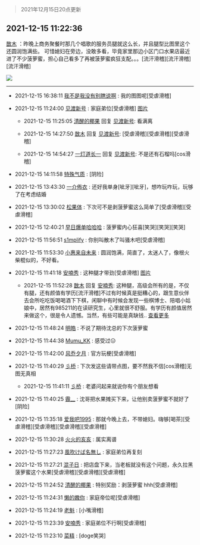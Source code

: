 > 2021年12月15日20点更新
<link rel="stylesheet" href="https://cdn.jsdelivr.net/gh/taotie6/sampleJSON@main/css/photo_show.css">
<meta name="referrer" content="no-referrer" />


 ## 2021-12-15 11:22:36 

 [㪚木](https://www.coolapk.com/feed/32138646?shareKey=MGQyMWVlNTVlMjE1NjFiOTY3ODk~) ：昨晚上商务聚餐时那几个唱歌的服务员腿就这么长，并且腿型比图里这个还圆润饱满些。
可惜媳妇在旁边，没敢多看，毕竟家里那边小区门口水果店最近进了不少菠萝蜜，担心自己看多了再被菠萝蜜疯狂支配。。。[流汗滑稽][流汗滑稽][流汗滑稽] 

<div class="album">
<img class="img-item" src="http://image.coolapk.com/feed/2019/0414/11/1081091_1555210962_859@350x178.gif" />
</div>

 ------- 

- 2021-12-15 16:38:11 [我不是我没有别瞎说啊](uid=2231912) : 我的图图呢[受虐滑稽] 

- 2021-12-15 11:24:00 [见渡新号](uid=868957) : 家庭弟位[受虐滑稽] [图片](http://image.coolapk.com/feed/2021/1215/11/868957_e5718e7c_8639_0478_623@1080x2376.jpeg)

    - 2021-12-15 11:25:05 [清醒的椰果](uid=2798199) 回复 [见渡新号](uid=868957): 看满离 

    - 2021-12-15 14:27:50 [㪚木](uid=1081091) 回复 [见渡新号](uid=868957): [受虐滑稽][受虐滑稽][受虐滑稽] 

    - 2021-12-15 14:54:27 [一灯道长一](uid=2901910) 回复 [见渡新号](uid=868957): 不是还有石榴吗[cos滑稽] 

- 2021-12-15 14:11:58 [特殊气质](uid=926691) : [阴险] 

- 2021-12-15 13:43:30 [一介佈衣](uid=796568) : 还好我单身[呲牙][呲牙]，想咋玩咋玩，玩够了在考虑结婚 

- 2021-12-15 13:30:02 [松果体](uid=1168929) : 下次可不是剥菠萝蜜这么简单了[受虐滑稽][受虐滑稽] 

- 2021-12-15 12:40:21 [早日爆单哈哈哈](uid=2188936) : 菠萝蜜内心狂喜[笑哭][笑哭][笑哭] 

- 2021-12-15 11:56:51 [s1mplify](uid=1732022) : 你别叫散木了叫骚木吧[受虐滑稽] 

- 2021-12-15 11:53:30 [小惠来自未来](uid=847097) : 圆润饱满，简直了，太迷人了，像根火柴棍似的，不好看。 

- 2021-12-15 11:41:18 [安喃秀](uid=2237599) : 这种腿才带劲[受虐滑稽] [图片](http://image.coolapk.com/feed/2021/1215/11/2237599_48ff708e_9676_4913_865@300x300.gif)

    - 2021-12-15 11:52:28 [㪚木](uid=1081091) 回复 [安喃秀](uid=2237599): 这种腿，高级会所有的是，不仅有腿，还有颜值有学历[流汗滑稽]不过有时候真是挺糟心的，跟生意伙伴去会所吃吃饭喝喝酒下下棋，闲聊中有时候会发现一些棋博士、陪唱小姑娘中，居然有985211的在读研究生，心里就很不舒服。有学历有颜值居然来做这个，很是令人遗憾。当然，有些可能是真缺钱.. <a href="/feed/replyList?id=249145435">查看更多</a> 

- 2021-12-15 11:48:24 [明皓](uid=1682514) : 不说了期待沈总的下次菠萝蜜 

- 2021-12-15 11:44:38 [Mumu_KK](uid=1355663) : 感受过😑 

- 2021-12-15 11:42:00 [风乔夕月](uid=2725527) : 官方玩梗[受虐滑稽] 

- 2021-12-15 11:40:29 [彡桥](uid=3740933) : 下次发这些请带点图，要不然我不信[cos滑稽]无图无真相 

    - 2021-12-15 11:41:11 [彡桥](uid=3740933) : 老婆问起来就说你有个朋友想看 

- 2021-12-15 11:40:25 [霽__](uid=2393793) : 沈哥把水果摊买下来，让他别卖菠萝蜜不就好了[阴险] 

- 2021-12-15 11:35:18 [爱我吧1995](uid=669913) : 那就今晚上去，不带媳妇。嗨够[喝茶][受虐滑稽][受虐滑稽][受虐滑稽][受虐滑稽] 

- 2021-12-15 11:30:28 [火火的亥亥](uid=8012391) : 属实离谱 

- 2021-12-15 11:27:23 [風吹けば名無し](uid=780057) : 家庭弟位再复刻 

- 2021-12-15 11:27:21 [混子日](uid=1878276) : 把店盘下来，当老板就没有这个问题，永久拉黑菠萝蜜这个水果[受虐滑稽][受虐滑稽][受虐滑稽] 

- 2021-12-15 11:24:52 [清醒的椰果](uid=2798199) : 特别奖励：剥菠萝蜜 hhh[受虐滑稽] 

- 2021-12-15 11:24:31 [懒的嫐你](uid=1906233) : 家庭帝位呢[受虐滑稽] 

- 2021-12-15 11:24:19 [老魁](uid=1703096) : [小嘴滑稽] 

- 2021-12-15 11:23:39 [安喃秀](uid=2237599) : 家庭弟位不行啊[受虐滑稽] 

- 2021-12-15 11:23:10 [菜精](uid=2075001) : [doge笑哭] 

